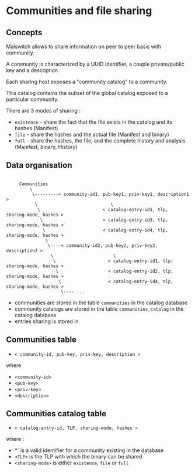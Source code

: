 # Communities and file sharing

## Concepts

Malswitch allows to share information on peer to peer basis with community.

A community is characterized by a UUID identifier, a couple private/public key and a description

Each sharing host exposes a "community catalog" to a community.

This catalog contains the subset of the global catalog exposed to a particular community.

There are 3 modes of sharing :

* `existence` - share the fact that the file exists in the catalog and its hashes (Manifest)
* `file`      - share the hashes and the actual file (Manifest and binary)
* `full`      - share the hashes, the file, and the complete history and analysis (Manifest, binary, History)


## Data organisation

```

     Communities
         \
          \---------< community-id1, pub-key1, priv-key1, description1 >
           \                            \
            \                        < catalog-entry-id1, tlp, sharing-mode, hashes >
             \                       < catalog-entry-id3, tlp, sharing-mode, hashes >
              \                      < catalog-entry-id4, tlp, sharing-mode, hashes >
               \
                \----< community-id2, pub-key2, priv-key2, description2 >
                 \                       \
                  \                    < catalog-entry-id1, tlp, sharing-mode, hashes >
                   \                   < catalog-entry-id2, tlp, sharing-mode, hashes >
                    \                  < catalog-entry-id4, tlp, sharing-mode, hashes >
                     \---- ...

```

* communities are stored in the table `communities` in the catalog database
* community catalogs are stored in the table `communities_catalog` in the catalog database
* entries sharing is stored in 

## Communities table

* `< community-id, pub-key, priv-key, description >`

where

* `<community-id>`
* `<pub-key>`
* `<priv-key>`
* `<description>`

## Communities catalog table

* `< catalog-entry-id, TLP, sharing-mode, hashes >`

where :

* *`<community-id> is a valid identifier for a community existing in the database
* `<TLP>` is the TLP with which the binary can be shared
* `<sharing-mode>` is either `existence`, `file` or `full`


